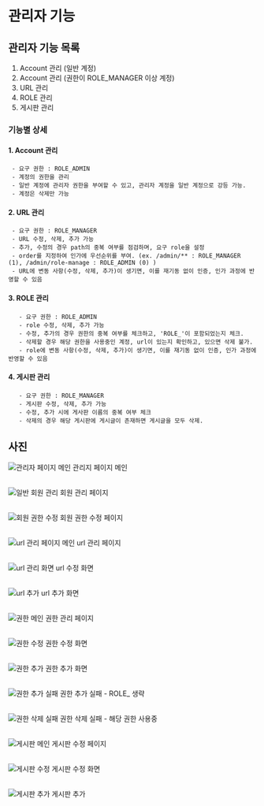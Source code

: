 # 관리자 기능

## 관리자 기능 목록
1. Account 관리 (일반 계정)
2. Account 관리 (권한이 ROLE_MANAGER 이상 계정)
3. URL 관리
4. ROLE 관리
5. 게시판 관리

### 기능별 상세
#### 1. Account 관리
     - 요구 권한 : ROLE_ADMIN
     - 계정의 권한을 관리
     - 일반 계정에 관리자 권한을 부여할 수 있고, 관리자 계정을 일반 계정으로 강등 가능.
     - 계정은 삭제만 가능

#### 2. URL 관리
     - 요구 권한 : ROLE_MANAGER 
     - URL 수정, 삭제, 추가 가능
     - 추가, 수정의 경우 path의 중복 여부를 점검하며, 요구 role을 설정
     - order를 지정하여 인가에 우선순위를 부여. (ex. /admin/** : ROLE_MANAGER (1), /admin/role-manage : ROLE_ADMIN (0) )
     - URL에 변동 사항(수정, 삭제, 추가)이 생기면, 이를 재기동 없이 인증, 인가 과정에 반영할 수 있음

  #### 3. ROLE 관리
       - 요구 권한 : ROLE_ADMIN
       - role 수정, 삭제, 추가 가능
       - 수정, 추가의 경우 권한의 중복 여부를 체크하고, 'ROLE_'이 포함되었는지 체크.
       - 삭제할 경우 해당 권한을 사용중인 계정, url이 있는지 확인하고, 있으면 삭제 불가.
       - role에 변동 사항(수정, 삭제, 추가)이 생기면, 이를 재기동 없이 인증, 인가 과정에 반영할 수 있음

  #### 4. 게시판 관리
       - 요구 권한 : ROLE_MANAGER
       - 게시판 수정, 삭제, 추가 가능
       - 수정, 추가 시에 게사판 이름의 중복 여부 체크
       - 삭제의 경우 해당 게시판에 게시글이 존재하면 게시글을 모두 삭제.

## 사진
![관리자 페이지 메인](https://github.com/gihohpkl12/demo_project/assets/43335818/90a52c91-6e25-43d7-9e13-e014dc2690ee)
관리지 페이지 메인 <br/><br/>

![일반 회원 관리](https://github.com/gihohpkl12/demo_project/assets/43335818/04b22e73-b3f4-4a05-8f94-bb98e17c3f88)
회원 관리 페이지 <br/><br/>

![회원 권한 수정](https://github.com/gihohpkl12/demo_project/assets/43335818/827d1e27-5ee8-4918-9b20-50cdbf0f5949)
회원 권한 수정 페이지 <br/><br/>

![url 관리 페이지 메인](https://github.com/gihohpkl12/demo_project/assets/43335818/d216ce08-2178-424c-b4c1-9b0c60d57575)
url 관리 페이지<br/><br/>

![url 관리 화면](https://github.com/gihohpkl12/demo_project/assets/43335818/356c72c7-9ad5-4b7f-a19e-aea6f2c1e296)
url 수정 화면<br/><br/>

![url 추가](https://github.com/gihohpkl12/demo_project/assets/43335818/897337b6-f258-49d2-ac5a-f0ccabfead85)
url 추가 화면 <br/><br/>

![권한 메인](https://github.com/gihohpkl12/demo_project/assets/43335818/c6fdbbee-544a-4eb9-bd79-1380f87b6956)
권한 관리 페이지 <br/><br/>

![권한 수정](https://github.com/gihohpkl12/demo_project/assets/43335818/86aa554b-51ae-4c61-bac0-9060d9755dae)
권한 수정 화면 <br/><br/>

![권한 추가](https://github.com/gihohpkl12/demo_project/assets/43335818/365eff4f-b4e9-4e9a-88e0-b89a056fb7ea)
권한 추가 화면 <br/><br/>

![권한 추가 실패](https://github.com/gihohpkl12/demo_project/assets/43335818/31b4e82c-80f0-4d74-aff0-8e0c9f440011)
권한 추가 실패 - ROLE_ 생략 <br/><br/>

![권한 삭제 실패](https://github.com/gihohpkl12/demo_project/assets/43335818/2951eb8f-d7cf-4293-ba99-907d4c825d19)
권한 삭제 실패 - 해당 권한 사용중 <br/><br/>

![게시판 메인](https://github.com/gihohpkl12/demo_project/assets/43335818/f79132e4-e9d5-4e18-940f-88980a990603)
게시판 수정 페이지 <br/><br/>

![게시판 수정](https://github.com/gihohpkl12/demo_project/assets/43335818/e076eb79-78c2-43e4-aa38-e41966f62ca9)
게시판 수정 화면 <br/><br/>

![게시판 추가](https://github.com/gihohpkl12/demo_project/assets/43335818/edaebb39-8495-4cdc-8e30-de39ae44ed15)
게시판 추가 <br/><br/>











